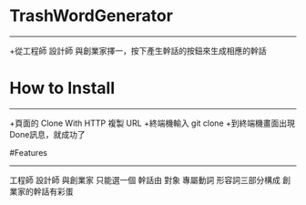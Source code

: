 # TrashWordGenerator
---

+從工程師 設計師 與創業家擇一，按下產生幹話的按鈕來生成相應的幹話

# How to Install
---
+頁面的 Clone With HTTP 複製 URL
+終端機輸入 git clone <URL>
+到終端機畫面出現Done訊息，就成功了
  
  
#Features

---

工程師 設計師 與創業家 只能選一個
幹話由 對象 專屬動詞 形容詞三部分構成
創業家的幹話有彩蛋
